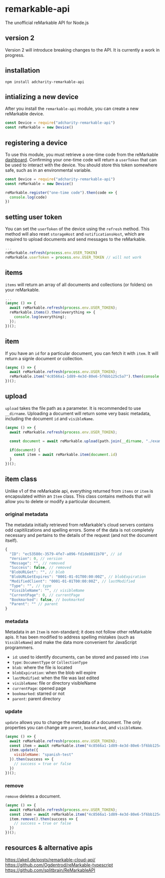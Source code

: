 # remarkable-api
The unofficial reMarkable API for Node.js

## version 2
Version 2 will introduce breaking changes to the API. It is currently a work in progress.

## installation
```
npm install adcharity-remarkable-api
```

## intializing a new device
After you install the `remarkable-api` module, you can create a new reMarkable device.
```js
const Device = require("adcharity-remarkable-api")
const reMarkable = new Device()
```

## registering a device
To use this module, you must retrieve a one-time code from the reMarkable [dashboard](https://my.remarkable.com/connect/desktop). Confirming your one-time code will return a `userToken` that can be used to interact with the device. You should store this token somewhere safe, such as in an environmental variable. 
```js
const Device = require("adcharity-remarkable-api")
const reMarkable = new Device()

reMarkable.register("one-time code").then(code => {
  console.log(code)
})
```

## setting user token
You can set the `userToken` of the device using the `refresh` method. This method will also reset `storageHost` and `notificationsHost`, which are required to upload documents and send messages to the reMarkable. 
```js
...
reMarkable.refresh(process.env.USER_TOKEN)
reMarkable.userToken = process.env.USER_TOKEN // will not work
```

## items
`items` will return an array of all documents and collections (or folders) on your reMarkable. 
```js
...
(async () => {
  await reMarkable.refresh(process.env.USER_TOKEN);
  reMarkable.items().then(everything => {
    console.log(everything);
  });
})();
```

## item
If you have an `id` for a particular document, you can fetch it with `item`. It will return a signle document or collection.
```js
(async () => {
  await reMarkable.refresh(process.env.USER_TOKEN);
  reMarkable.item("4c8566a1-1d89-4e3d-80e6-5f6bb125c5a7").then(console.log);
})();
```

## upload
`upload` takes the file path as a parameter. It is recommended to use `__dirname`. Uploading a document will return some very basic metadata, including the document `id` and `visibleName`. 
```js
(async () => {
  await reMarkable.refresh(process.env.USER_TOKEN);
  
  const document = await reMarkable.upload(path.join(__dirname, "./example.pdf"))

  if(document) {
    const item = await reMarkable.item(document.id)
  }
})();
```

## item class
Unlike v1 of the reMarkable api, everything returned from `items` or `item` is encapsulated within an `Item` class. This class contains methods that will allow you to delete or modify a particular document.

### original metadata
The metadata initially retrieved from reMarkable's cloud servers contains odd capitilizations and spelling errors. Some of the data is not completely necessary and pertains to the details of the request (and not the document itself). 
```js
{
  "ID": "ec53580c-3579-4fe7-a096-fd1de8011b70", // id
  "Version": 0, // version
  "Message": "", // removed
  "Success": false, // removed
  "BlobURLGet": "", // blob
  "BlobURLGetExpires": "0001-01-01T00:00:00Z", // blobExpiration
  "ModifiedClient": "0001-01-01T00:00:00Z", // lastModified
  "Type": "", // type
  "VissibleName": "", // visibleName
  "CurrentPage": 0, // currentPage
  "Bookmarked": false, // bookmarked
  "Parent": "" // parent
}
```

### metadata
Metadata in an `Item` is non-standard; it does not follow other reMarkable apis. It has been modified to address spelling mistakes (such as `VissibleName`) and make the data more convenient for JavaScript programmers. 

* `id`: used to identify documents, can be stored and passed into `item`
* `type`: `DocumentType` or `CollectionType`
* `blob`: where the file is located
* `blobExpiration`: when the blob will expire
* `lastModified`: when the file was last edited
* `visibleName`: file or directory visibleName
* `currentPage`: opened page
* `bookmarked`: starred or not
* `parent`: parent directory 

### update
`update` allows you to change the metadata of a document. The only properties you can change are `parent`, `bookmarked`, and `visibleName`.
```js
(async () => {
  await reMarkable.refresh(process.env.USER_TOKEN);
  const item = await reMarkable.item("4c8566a1-1d89-4e3d-80e6-5f6bb125c5a7");
  item.update({
    visibleName: "spanish-test"
  }).then(success => {
    // success = true or false
  })
})();
```

### remove
`remove` deletes a document.
```js
(async () => {
  await reMarkable.refresh(process.env.USER_TOKEN);
  const item = await reMarkable.item("4c8566a1-1d89-4e3d-80e6-5f6bb125c5a7");
  item.remove().then(success => {
    // success = true or false
  })
})();
```

## resources & alternative apis
https://akeil.de/posts/remarkable-cloud-api/  
https://github.com/Ogdentrod/reMarkable-typescript  
https://github.com/splitbrain/ReMarkableAPI